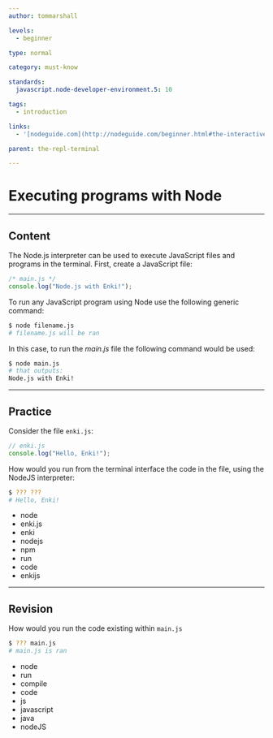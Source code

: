```yaml
---
author: tommarshall

levels:
  - beginner

type: normal

category: must-know

standards:
  javascript.node-developer-environment.5: 10

tags:
  - introduction

links:
  - '[nodeguide.com](http://nodeguide.com/beginner.html#the-interactive-node.js-shell){website}'

parent: the-repl-terminal

---
```


# Executing programs with Node

---

## Content

The Node.js interpreter can be used to execute JavaScript files and programs in the terminal. First, create a JavaScript file:

```javascript
/* main.js */
console.log("Node.js with Enki!");
```

To run any JavaScript program using Node use the following generic command:

```bash
$ node filename.js
# filename.js will be ran
```

In this case, to run the _main.js_ file the following command would be used:

```bash
$ node main.js
# that outputs:
Node.js with Enki!
```

---

## Practice

Consider the file `enki.js`:

```javascript
// enki.js
console.log("Hello, Enki!");
```

How would you run from the terminal interface the code in the file, using the NodeJS interpreter:

```bash
$ ??? ???
# Hello, Enki!
```

- node
- enki.js
- enki
- nodejs
- npm
- run
- code
- enkijs

---

## Revision

How would you run the code existing within `main.js`

```bash
$ ??? main.js
# main.js is ran
```

- node
- run
- compile
- code
- js
- javascript
- java
- nodeJS
